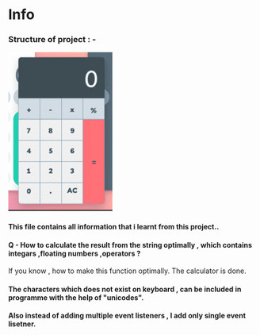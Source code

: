 # Info

### Structure of project : -

![Example Image](/images/structure.png)


#### This file contains all information that i learnt from this project..

####  Q - How to calculate the result from the string optimally , which contains integars ,floating numbers ,operators ?

If you know , how to make this function optimally. The calculator is done.


#### The characters which does not exist on keyboard , can be included in programme with the help of "unicodes".

#### Also instead of adding multiple event listeners , I add only single event lisetner.
